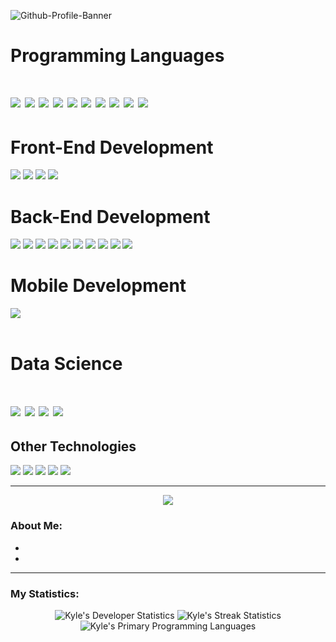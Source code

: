 ![Github-Profile-Banner](https://github.com/Kynot54/Kynot54/assets/36772228/d3048018-de91-44f3-83cf-d814f1edbc85)
<h1> Programming Languages <h1/>
  <div id="languages">
    <img src="https://img.shields.io/badge/C-grey?style=for-the-badge&logo=c&logoColor=white"/>
    <img src="https://img.shields.io/badge/C&#43&#43-blue?style=for-the-badge&logo=cplusplus&logoColor=white"/>
    <img src="https://img.shields.io/badge/Python-yellow?style=for-the-badge&logo=python&logoColor=3776AB"/>
    <img src="https://img.shields.io/badge/Rust-CE422B?style=for-the-badge&logo=rust&logoColor=281C1C"/>
    <img src="https://img.shields.io/badge/Kotlin-orange?style=for-the-badge&logo=kotlin"/>
    <img src="https://img.shields.io/badge/HTML5-grey?style=for-the-badge&logo=html5"/>
    <img src="https://img.shields.io/badge/CSS3-grey?style=for-the-badge&logo=css3"/>
    <img src="https://img.shields.io/badge/JavaScript-grey?style=for-the-badge&logo=javascript"/>
    <img src="https://img.shields.io/badge/go-white?style=for-the-badge&logo=go"/>
    <img src="https://img.shields.io/badge/PHP-8993be?style=for-the-badge&logo=php&logoColor=white"/>
  </div>
<h1> Front-End Development </h1>
  <div id="frontend">
    <img src="https://img.shields.io/badge/React-343a46?style=for-the-badge&logo=react"/>
    <img src="https://img.shields.io/badge/Next&#46js-black?style=for-the-badge&logo=next&#46js"/>
    <img src="https://img.shields.io/badge/Svelte-grey?style=for-the-badge&logo=svelte"/>
    <img src="https://img.shields.io/badge/Reactstrap&#47Bootstrap-white?style=for-the-badge&logo=bootstrap"/>
  </div>
<h1> Back-End Development </h1>
  <div id="backend">
    <img src="https://img.shields.io/badge/SQL-purple?style=for-the-badge"/>
    <img src="https://img.shields.io/badge/MariaDB-white?style=for-the-badge&logo=mariadb&logoColor=C0765A"/>
    <img src="https://img.shields.io/badge/MySQL-blue?style=for-the-badge&logo=mysql&logoColor=white"/>
    <img src="https://img.shields.io/badge/SQLite3-white?style=for-the-badge&logo=sqlite&logoColor=1CA9E3"/>
    <img src="https://img.shields.io/badge/Flask-grey?style=for-the-badge&logo=flask&logoColor=red"/>
    <img src="https://img.shields.io/badge/FastAPI-e2e4e9d1?style=for-the-badge&logo=fastapi&logoColor=white"/>
    <img src="https://img.shields.io/badge/KrakenD-blue?style=for-the-badge"/>
    <img src="https://img.shields.io/badge/Redis-161f31?style=for-the-badge&logo=redis"/>
    <img src="https://img.shields.io/badge/DynamoDB-grey?style=for-the-badge&logo=amazondynamodb&logoColor=blue"/>
    <img src="https://img.shields.io/badge/RabbitMQ-white?style=for-the-badge&logo=rabbitmq"/>
  </div>
<h1> Mobile Development </h1>
  <div id="mobile">
    <img src="https://img.shields.io/badge/Android-white?style=for-the-badge&logo=androidstudio"/>
  </div>
<br />
<h1>Data Science<h1>
  <div id="ds">
    <img src="https://img.shields.io/badge/OpenAI%20API-black?style=for-the-badge&logo=openai"/>
    <img src="https://img.shields.io/badge/Pandas-130654?style=for-the-badge&logo=pandas"/>
    <img src="https://img.shields.io/badge/Numpy-white?style=for-the-badge&logo=numpy&logoColor=blue"/>
    <img src="https://img.shields.io/badge/Scikit--Learn-blue?style=for-the-badge&logo=scikit&#45learn"/>
  </div>
<h2> Other Technologies </h1>
  <div id="other">
    <img src="https://img.shields.io/badge/Deno-black?style=for-the-badge&logo=deno"/>
    <img src="https://img.shields.io/badge/Node&#46js-grey?style=for-the-badge&logo=node&#46js"/>
    <img src="https://img.shields.io/badge/Visual%20Studio&#47Code-white?style=for-the-badge&logo=visualstudiocode&logoColor=blue"/>
    <img src="https://img.shields.io/badge/Git-grey?style=for-the-badge&logo=git&logoColor=red"/>
    <img src="https://img.shields.io/badge/GitHub-black?style=for-the-badge&logo=github&logoColor=white"/>
  </div>

---
<div align="center">
  <img src="https://media.giphy.com/media/vhVqGkxDYxAaRbOWVp/giphy.gif"/>
</div>

### About Me:
- 
- 

---
### My Statistics:

<div id="footer" align="center" display="flex">
  <img src="https://github-readme-stats.vercel.app/api?username=Kynot54&theme=algolia&show_icons=true&hide_border=true&count_private=true" alt="Kyle's Developer Statistics"/>
  <img src="https://github-readme-streak-stats.herokuapp.com/?user=Kynot54&theme=algolia&hide_border=true" alt="Kyle's Streak Statistics"/>
  <img src="https://github-readme-stats.vercel.app/api/top-langs/?username=Kynot54&theme=algolia&show_icons=true&hide_border=true&layout=compact" alt="Kyle's Primary Programming Languages" />
</div>
